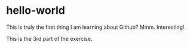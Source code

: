# hello-world


This is truly the first thing I am learning about Github?
Mmm. Interesting!



This is the 3rd part of the exercise.
